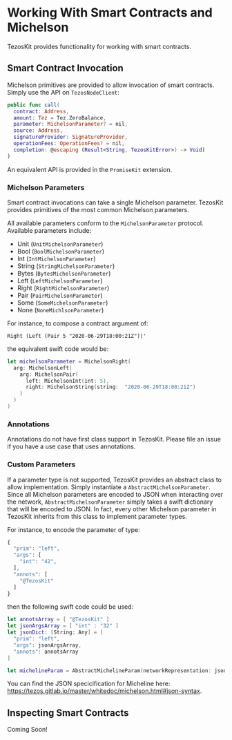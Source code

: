 # Working With Smart Contracts and Michelson

TezosKit provides functionality for working with smart contracts.

## Smart Contract Invocation

Michelson primitives are provided to allow invocation of smart contracts. Simply use the API on `TezosNodeClient`:

```swift
public func call(
  contract: Address,
  amount: Tez = Tez.ZeroBalance,
  parameter: MichelsonParameter? = nil,
  source: Address,
  signatureProvider: SignatureProvider,
  operationFees: OperationFees? = nil,
  completion: @escaping (Result<String, TezosKitError>) -> Void)
)
```

An equivalent API is provided in the `PromiseKit` extension.

### Michelson Parameters

Smart contract invocations can take a single Michelson parameter. TezosKit provides primitives of the most common Michelson parameters.

All available parameters conform to the `MichelsonParameter` protocol. Available parameters include:
- Unit (`UnitMichelsonParameter`)
- Bool (`BoolMichelsonParameter`)
- Int (`IntMichelsonParameter`)
- String (`StringMichelsonParameter`)
- Bytes (`BytesMichelsonParameter`)
- Left (`LeftMichelsonParameter`)
- Right (`RightMichelsonParameter`)
- Pair (`PairMichelsonParameter`) 
- Some (`SomeMichelsonParameter`)
- None (`NoneMichlsonParameter`)

For instance, to compose a contract argument of:
```
Right (Left (Pair 5 "2020-06-29T18:00:21Z"))'
```

the equivalent swift code would be:
```swift
let michelsonParameter = MichelsonRight(
  arg: MichelsonLeft(
    arg: MichelsonPair(
      left: MichelsonInt(int: 5),
      right: MichelsonString(string:  "2020-06-29T18:00:21Z")
    )
  )
)
```

### Annotations

Annotations do not have first class support in TezosKit. Please file an issue if you have a use case that uses annotations.

### Custom Parameters

If a parameter type is not supported, TezosKit provides an abstract class to allow implementation. Simply instantiate a `AbstractMichelsonParameter`. Since all Michelson parameters are encoded to JSON when interacting over the network, `AbstractMichelsonParameter` simply takes a swift dictionary that will be encoded to JSON. In fact, every other Michelson parameter in TezosKit inherits from this class to implement parameter types.

For instance, to encode the parameter of type:
```javascript
{
  "prim": "left",
  "args": [
    "int": "42",
  ],
  "annots": [
    "@TezosKit"
  ]
}
```

then the following swift code could be used:
```swift
let annotsArray = [ "@TezosKit" ]
let jsonArgsArray = [ "int" : "32" ]
let jsonDict: [String: Any] = [
  "prim": "left",
  "args": jsonArgsArray,
  "annots": annotsArray
]

let michelineParam = AbstractMichelineParam(networkRepresentation: jsonDict)
```

You can find the JSON specicification for Micheline here: https://tezos.gitlab.io/master/whitedoc/michelson.html#json-syntax.

## Inspecting Smart Contracts

Coming Soon!
